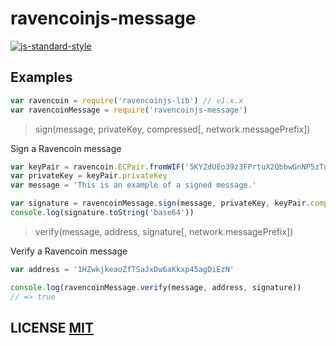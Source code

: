 # ravencoinjs-message

[![js-standard-style](https://cdn.rawgit.com/feross/standard/master/badge.svg)](https://github.com/feross/standard)

## Examples

``` javascript
var ravencoin = require('ravencoinjs-lib') // v1.x.x
var ravencoinMessage = require('ravencoinjs-message')
```

> sign(message, privateKey, compressed[, network.messagePrefix])

Sign a Ravencoin message
``` javascript
var keyPair = ravencoin.ECPair.fromWIF('5KYZdUEo39z3FPrtuX2QbbwGnNP5zTd7yyr2SC1j299sBCnWjss')
var privateKey = keyPair.privateKey
var message = 'This is an example of a signed message.'

var signature = ravencoinMessage.sign(message, privateKey, keyPair.compressed)
console.log(signature.toString('base64'))
```

> verify(message, address, signature[, network.messagePrefix])

Verify a Ravencoin message
``` javascript
var address = '1HZwkjkeaoZfTSaJxDw6aKkxp45agDiEzN'

console.log(ravencoinMessage.verify(message, address, signature))
// => true
```

## LICENSE [MIT](LICENSE)
